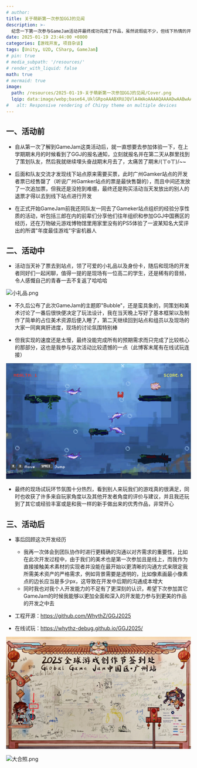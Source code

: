 ```yaml
---
# author:
title: 关于萌新第一次参加GGJ的见闻
description: >-
  纪念一下第一次参与GameJam活动并最终成功完成了作品，虽然说瑕疵不少，但线下热情的开发氛围的确让人开心，明年还来~
date: 2025-01-19 23:44:00 +0800
categories: [游戏开发, 项目杂谈]
tags: [Unity, U2D, CSharp, GameJam]
# pin: true
# media_subpath: '/resources/'
# render_with_liquid: false
math: true
# mermaid: true
image:
  path: /resources/2025-01-19-关于萌新第一次参加GGJ的见闻/Cover.png
  lqip: data:image/webp;base64,UklGRpoAAABXRUJQVlA4WAoAAAAQAAAADwAABwAAQUxQSDIAAAARL0AmbZurmr57yyIiqE8oiG0bejIYEQTgqiDA9vqnsUSI6H+oAERp2HZ65qP/VIAWAFZQOCBCAAAA8AEAnQEqEAAIAAVAfCWkAALp8sF8rgRgAP7o9FDvMCkMde9PK7euH5M1m6VWoDXf2FkP3BqV0ZYbO6NA/VFIAAAA
#   alt: Responsive rendering of Chirpy theme on multiple devices
---
```


## 一、活动前
- 自从第一次了解到GameJam这类活动后，就一直想要去参加体验一下，在上学期期末月的时候看到了GGJ的报名通知，立刻就报名并在第二天从群里找到了策划队友，然后我就继续埋头奋战期末月去了，太痛苦了期末/(ㄒoㄒ)/~~

- 后面和队友交流才发现线下站点原来需要买票，此时广州Gamker站点的开发者票已经售罄了（听说广州Gamker站点的票是最快售罄的），而且中间还发放了一次追加票，但我还是没抢到难绷，最终还是购买活动当天发放出的别人的退票才得以去到线下站点进行开发

- 在正式开始GameJam前我还同队友一同去了Gameker站点组织的经验分享性质的活动，听包括三郎在内的前辈们分享他们往年组织和参加GGJ中国赛区的经历，还在万物破元游戏博物馆里用家里没有的PS5体验了一波某知名大奖评出的所谓"年度最佳游戏"宇宙机器人

## 二、活动中
- 活动当天补了票去到站点，领了可爱的小礼品以及身份卡，随后和现场的开发者同好们一起闲聊，值得一提的是现场有一位高二的学生，还是稀有的音频，令人感慨自己的青春一去不复返了哈哈哈

![小礼品.png](/resources/2025-01-19-关于萌新第一次参加GGJ的见闻/小礼品.png)

- 不久后公布了此次GameJam的主题即"Bubble"，还是蛮具象的，同策划和美术讨论了一番后很快便决定了玩法设计，我在当天晚上写好了基本框架以及制作了简单的占位美术资源后便入睡了，第二天继续回到站点和组员以及现场的大家一同爽爽肝进度，现场的讨论氛围特别棒

- 但我实现的速度还是太慢，最终没能完成所有的预期需求而只完成了比较核心的那部分，这也是我参与这次活动比较遗憾的一点（此博客末尾有在线试玩连接）

![游戏内示意图.png](/resources/2025-01-19-关于萌新第一次参加GGJ的见闻/游戏内示意图.png)

- 最终的现场试玩环节氛围十分热烈，看到别人来玩我们的游戏真的很满足，同时也收获了许多来自玩家角度以及其他开发者角度的评价与建议，并且我还玩到了其它或经验丰富或是和我一样的新手做出来的优秀作品，非常开心

## 三、活动后
- 事后回顾这次开发经历
  - 我再一次体会到团队协作时进行更精确的沟通以对齐需求的重要性，比如在此次开发过程中，由于我们的美术也是第一次参加且是线上，而我作为直接接触美术素材的实现者并没能在最开始以更清晰的沟通方式来限定我所需美术资产的严格需求，例如背景需要是透明的，比如像素画最小像素点的边长应当是多少px，这导致在开发中后期的沟通成本增大
  - 同时我也对我个人开发能力的不足有了更深刻的认识，希望下次参加其它GameJam的时候我能够以更加全面和深入的开发能力参与到更美的作品的开发之中去

- 工程开源：<https://github.com/WhythZ/GGJ2025>

- 在线试玩：<https://whythz-debug.github.io/GGJ2025/>

![签名墙.png](/resources/2025-01-19-关于萌新第一次参加GGJ的见闻/签名墙.png)

![大合照.png](/resources/2025-01-19-关于萌新第一次参加GGJ的见闻/大合照.png)